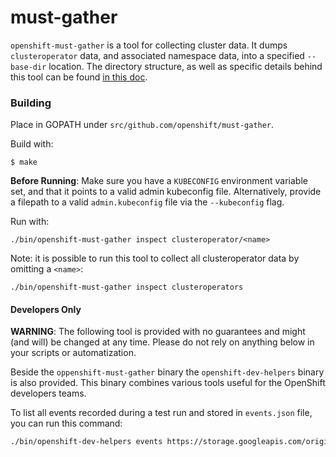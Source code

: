 must-gather
===========

`openshift-must-gather` is a tool for collecting cluster data.
It dumps `clusteroperator` data, and associated namespace data, into a specified `--base-dir` location.
The directory structure, as well as specific details behind this tool can be found [in this doc](https://docs.google.com/document/d/1v975fm3bjVzTPmtWYW0TQB05P3PPWUgG4AFGjD8lmOU/edit#heading=h.xbqgzreoju2s).

### Building

Place in GOPATH under `src/github.com/openshift/must-gather`.

Build with:
```
$ make
```

**Before Running**: Make sure you have a `KUBECONFIG` environment variable set, and that it points to a valid admin kubeconfig file.
Alternatively, provide a filepath to a valid `admin.kubeconfig` file via the `--kubeconfig` flag.

Run with:
```
./bin/openshift-must-gather inspect clusteroperator/<name>
```

Note: it is possible to run this tool to collect all clusteroperator data by omitting a `<name>`:

```
./bin/openshift-must-gather inspect clusteroperators
```

#### Developers Only

**WARNING**: The following tool is provided with no guarantees and might (and will) be changed at any time. Please do not rely on anything below in your scripts or automatization.

Beside the `oppenshift-must-gather` binary the `openshift-dev-helpers` binary is also provided. This binary combines various
tools useful for the OpenShift developers teams.

To list all events recorded during a test run and stored in `events.json` file, you can run this command:
```bash
./bin/openshift-dev-helpers events https://storage.googleapis.com/origin-ci-test/pr-logs/.../artifacts/e2e-aws/events.json --component=openshift-apiserver-operator
```
